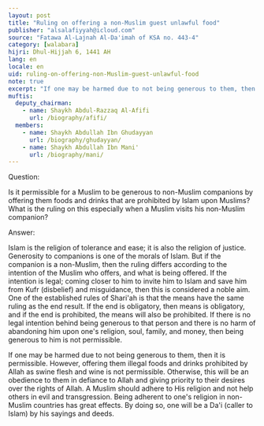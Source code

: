 ```yaml
---
layout: post
title: "Ruling on offering a non-Muslim guest unlawful food"
publisher: "alsalafiyyah@icloud.com"
source: "Fatawa Al-Lajnah Al-Da'imah of KSA no. 443-4"
category: [walabara]
hijri: Dhul-Hijjah 6, 1441 AH
lang: en
locale: en
uid: ruling-on-offering-non-Muslim-guest-unlawful-food
note: true
excerpt: "If one may be harmed due to not being generous to them, then it is permissible. However, offering them illegal foods and drinks prohibited by Allah as swine flesh and wine is not permissible."
muftis:
  deputy_chairman:
    - name: Shaykh Abdul-Razzaq Al-Afifi
      url: /biography/afifi/
  members: 
    - name: Shaykh Abdullah Ibn Ghudayyan
      url: /biography/ghudayyan/
    - name: Shaykh Abdullah Ibn Mani'
      url: /biography/mani/
---
```


Question: 
 
Is it permissible for a Muslim to be generous to non-Muslim companions by offering them foods and drinks that are prohibited by Islam upon Muslims? What is the ruling on this especially when a Muslim visits his non-Muslim companion?

Answer:

Islam is the religion of tolerance and ease; it is also the religion of justice. Generosity to companions is one of the morals of Islam. But if the companion is a non-Muslim, then the ruling differs according to the intention of the Muslim who offers, and what is being offered. If the intention is legal; coming closer to him to invite him to Islam and save him from Kufr (disbelief) and misguidance, then this is considered a noble aim. One of the established rules of Shari'ah is that the means have the same ruling as the end result. If the end is obligatory, then means is obligatory, and if the end is prohibited, the means will also be prohibited. If there is no legal intention behind being generous to that person and there is no harm of abandoning him upon one's religion, soul, family, and money, then being generous to him is not permissible. 

If one may be harmed due to not being generous to them, then it is permissible. However, offering them illegal foods and drinks prohibited by Allah as swine flesh and wine is not permissible. Otherwise, this will be an obedience to them in defiance to Allah and giving priority to their desires over the rights of Allah. A Muslim should adhere to His religion and not help others in evil and transgression. Being adherent to one's religion in non-Muslim countries has great effects. By doing so, one will be a Da'i (caller to Islam) by his sayings and deeds.
